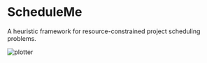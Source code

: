 # ScheduleMe
A heuristic framework for resource-constrained project scheduling problems.

![plotter](https://user-images.githubusercontent.com/44864010/127235206-59bee83b-3263-405f-9533-d93ab6ae0fb2.png)
